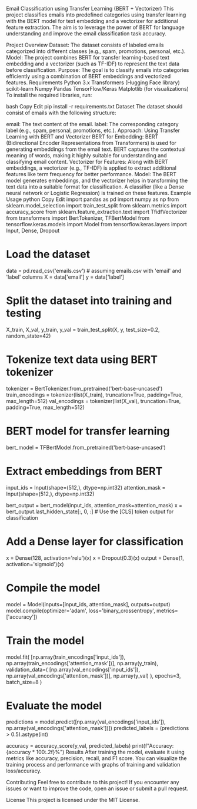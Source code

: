 Email Classification using Transfer Learning (BERT + Vectorizer)
This project classifies emails into predefined categories using transfer learning with the BERT model for text embedding and a vectorizer for additional feature extraction. The aim is to leverage the power of BERT for language understanding and improve the email classification task accuracy.

Project Overview
Dataset: The dataset consists of labeled emails categorized into different classes (e.g., spam, promotions, personal, etc.).
Model: The project combines BERT for transfer learning-based text embedding and a vectorizer (such as TF-IDF) to represent the text data before classification.
Purpose: The goal is to classify emails into categories efficiently using a combination of BERT embeddings and vectorized features.
Requirements
Python 3.x
Transformers (Hugging Face library)
scikit-learn
Numpy
Pandas
TensorFlow/Keras
Matplotlib (for visualizations)
To install the required libraries, run:

bash
Copy
Edit
pip install -r requirements.txt
Dataset
The dataset should consist of emails with the following structure:

email: The text content of the email.
label: The corresponding category label (e.g., spam, personal, promotions, etc.).
Approach: Using Transfer Learning with BERT and Vectorizer
BERT for Embedding: BERT (Bidirectional Encoder Representations from Transformers) is used for generating embeddings from the email text. BERT captures the contextual meaning of words, making it highly suitable for understanding and classifying email content.
Vectorizer for Features: Along with BERT embeddings, a vectorizer (e.g., TF-IDF) is applied to extract additional features like term frequency for better performance.
Model: The BERT model generates embeddings, and the vectorizer helps in transforming the text data into a suitable format for classification. A classifier (like a Dense neural network or Logistic Regression) is trained on these features.
Example Usage
python
Copy
Edit
import pandas as pd
import numpy as np
from sklearn.model_selection import train_test_split
from sklearn.metrics import accuracy_score
from sklearn.feature_extraction.text import TfidfVectorizer
from transformers import BertTokenizer, TFBertModel
from tensorflow.keras.models import Model
from tensorflow.keras.layers import Input, Dense, Dropout

# Load the dataset
data = pd.read_csv('emails.csv')  # assuming emails.csv with 'email' and 'label' columns
X = data['email']
y = data['label']

# Split the dataset into training and testing
X_train, X_val, y_train, y_val = train_test_split(X, y, test_size=0.2, random_state=42)

# Tokenize text data using BERT tokenizer
tokenizer = BertTokenizer.from_pretrained('bert-base-uncased')
train_encodings = tokenizer(list(X_train), truncation=True, padding=True, max_length=512)
val_encodings = tokenizer(list(X_val), truncation=True, padding=True, max_length=512)

# BERT model for transfer learning
bert_model = TFBertModel.from_pretrained('bert-base-uncased')

# Extract embeddings from BERT
input_ids = Input(shape=(512,), dtype=np.int32)
attention_mask = Input(shape=(512,), dtype=np.int32)

bert_output = bert_model(input_ids, attention_mask=attention_mask)
x = bert_output.last_hidden_state[:, 0, :]  # Use the [CLS] token output for classification

# Add a Dense layer for classification
x = Dense(128, activation='relu')(x)
x = Dropout(0.3)(x)
output = Dense(1, activation='sigmoid')(x)

# Compile the model
model = Model(inputs=[input_ids, attention_mask], outputs=output)
model.compile(optimizer='adam', loss='binary_crossentropy', metrics=['accuracy'])

# Train the model
model.fit(
    [np.array(train_encodings['input_ids']), np.array(train_encodings['attention_mask'])],
    np.array(y_train),
    validation_data=(
        [np.array(val_encodings['input_ids']), np.array(val_encodings['attention_mask'])],
        np.array(y_val)
    ),
    epochs=3,
    batch_size=8
)

# Evaluate the model
predictions = model.predict([np.array(val_encodings['input_ids']), np.array(val_encodings['attention_mask'])])
predicted_labels = (predictions > 0.5).astype(int)

accuracy = accuracy_score(y_val, predicted_labels)
print(f"Accuracy: {accuracy * 100:.2f}%")
Results
After training the model, evaluate it using metrics like accuracy, precision, recall, and F1 score. You can visualize the training process and performance with graphs of training and validation loss/accuracy.

Contributing
Feel free to contribute to this project! If you encounter any issues or want to improve the code, open an issue or submit a pull request.

License
This project is licensed under the MIT License.
